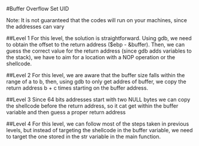 #Buffer Overflow Set UID

Note: It is not guaranteed that the codes will run on your machines, since the addresses can vary

##Level 1
For this level, the solution is straightforward. Using gdb, we need to obtain the offset to the return address ($ebp - &buffer). Then, we can guess the correct value for the return address (since gdb adds variables to the stack), we have to aim for a location with a NOP operation or the shellcode.

##Level 2
For this level, we are aware that the buffer size falls within the range of a to b, then, using gdb to only get addres of buffer, we copy the return address b + c times starting on the buffer address.

##Level 3
Since 64 bits addresses start with two NULL bytes we can copy the shellcode before the return address, so it cat get within the buffer variable and then guess a proper return address

##Level 4
For this level, we can follow most of the steps taken in previous levels, but instead of targeting the shellcode in the buffer variable, we need to target the one stored in the str variable in the main function.